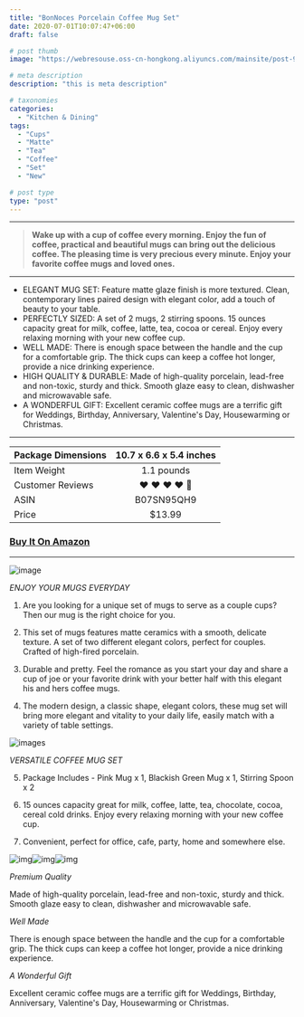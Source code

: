 ```yaml
---
title: "BonNoces Porcelain Coffee Mug Set"
date: 2020-07-01T10:07:47+06:00
draft: false

# post thumb
image: "https://webresouse.oss-cn-hongkong.aliyuncs.com/mainsite/post-9.jpg"

# meta description
description: "this is meta description"

# taxonomies
categories: 
  - "Kitchen & Dining"
tags:
  - "Cups"
  - "Matte"
  - "Tea"
  - "Coffee"
  - "Set"
  - "New"

# post type
type: "post"
---
```


<hr>

> **Wake up with a cup of coffee every morning. Enjoy the fun of coffee, practical and beautiful mugs can bring out the delicious coffee. The pleasing time is very precious every minute. Enjoy your favorite coffee mugs and loved ones.**

<hr>

- ELEGANT MUG SET: Feature matte glaze finish is more textured. Clean, contemporary lines paired design with elegant color, add a touch of beauty to your table.
- PERFECTLY SIZED: A set of 2 mugs, 2 stirring spoons. 15 ounces capacity great for milk, coffee, latte, tea, cocoa or cereal. Enjoy every relaxing morning with your new coffee cup.
- WELL MADE: There is enough space between the handle and the cup for a comfortable grip. The thick cups can keep a coffee hot longer, provide a nice drinking experience.
- HIGH QUALITY & DURABLE: Made of high-quality porcelain, lead-free and non-toxic, sturdy and thick. Smooth glaze easy to clean, dishwasher and microwavable safe.
- A WONDERFUL GIFT: Excellent ceramic coffee mugs are a terrific gift for Weddings, Birthday, Anniversary, Valentine's Day, Housewarming or Christmas.

<hr>

| Package Dimensions |10.7 x 6.6 x 5.4 inches |
| ------------------ |:----------------------:|
| Item Weight        | 1.1 pounds            |
| Customer Reviews   | ❤️ ❤️ ❤️ ❤️ 🤍             |
| ASIN               | B07SN95QH9             |
| Price              | $13.99            |

### [Buy It On Amazon](https://www.amazon.com/dp/B07SN95QH9)

<hr>

![image](https://webresouse.oss-cn-hongkong.aliyuncs.com/mainsite/post_9/1.jpg)


*ENJOY YOUR MUGS EVERYDAY*

1. Are you looking for a unique set of mugs to serve as a couple cups? Then our mug is the right choice for you.

2. This set of mugs features matte ceramics with a smooth, delicate texture. A set of two different elegant colors, perfect for couples. Crafted of high-fired porcelain.

3. Durable and pretty. Feel the romance as you start your day and share a cup of joe or your favorite drink with your better half with this elegant his and hers coffee mugs.

4. The modern design, a classic shape, elegant colors, these mug set will bring more elegant and vitality to your daily life, easily match with a variety of table settings.




![images](https://webresouse.oss-cn-hongkong.aliyuncs.com/mainsite/post_9/2.jpg)

*VERSATILE COFFEE MUG SET*

5. Package Includes - Pink Mug x 1, Blackish Green Mug x 1, Stirring Spoon x 2

6. 15 ounces capacity great for milk, coffee, latte, tea, chocolate, cocoa, cereal cold drinks. Enjoy every relaxing morning with your new coffee cup.

7. Convenient, perfect for office, cafe, party, home and somewhere else.

![img](https://webresouse.oss-cn-hongkong.aliyuncs.com/mainsite/post_9/3.jpg)![img](https://webresouse.oss-cn-hongkong.aliyuncs.com/mainsite/post_9/4.jpg)![img](https://webresouse.oss-cn-hongkong.aliyuncs.com/mainsite/post_9/5.jpg)

*Premium Quality*

Made of high-quality porcelain, lead-free and non-toxic, sturdy and thick. Smooth glaze easy to clean, dishwasher and microwavable safe.

*Well Made*

There is enough space between the handle and the cup for a comfortable grip. The thick cups can keep a coffee hot longer, provide a nice drinking experience.

*A Wonderful Gift*

Excellent ceramic coffee mugs are a terrific gift for Weddings, Birthday, Anniversary, Valentine's Day, Housewarming or Christmas.